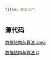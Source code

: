 ```yaml
---
title: 算法入门
---
```


## 源代码

[数据结构与算法 Java](https://github.com/marvin-season/basic-knowledge/tree/master/%E7%AE%97%E6%B3%95)

[数据结构与算法 C](https://github.com/marvin-season/basic-knowledge/tree/master/%E6%95%B0%E6%8D%AE%E7%BB%93%E6%9E%84/c)
